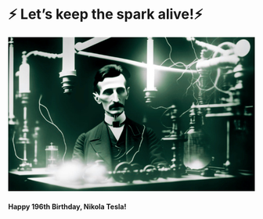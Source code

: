 # ⚡ Let’s keep the spark alive!⚡
![⚡ Let’s keep the spark alive. Happy Birthday, Nikola Tesla! ⚡](Nikola_Tesla_169.jpg)

#### Happy 196th Birthday, Nikola Tesla! 
